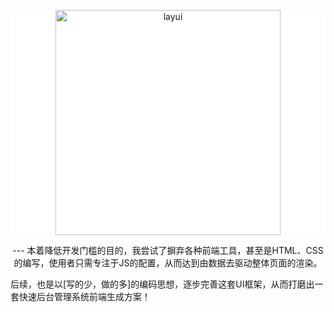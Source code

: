 <p align=center style="background-color: #fff;">
  <a href="#">
    <img src="http://pukawqskq.bkt.clouddn.com/logo_u.png" alt="layui" width="360">
  </a>
</p>
<p align=center>
  ---
  本着降低开发门槛的目的，我尝试了摒弃各种前端工具，甚至是HTML、CSS的编写，使用者只需专注于JS的配置，从而达到由数据去驱动整体页面的渲染。

  后续，也是以[写的少，做的多]的编码思想，逐步完善这套UI框架，从而打磨出一套快速后台管理系统前端生成方案！
</p>




